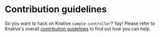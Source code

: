# Contribution guidelines

So you want to hack on Knative `sample-controller`? Yay! Please refer to
Knative's overall
[contribution guidelines](https://www.knative.dev/contributing/)
to find out how you can help.
